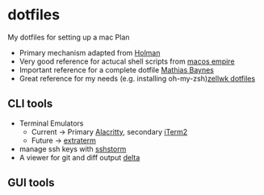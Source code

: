 # dotfiles
My dotfiles for setting up a mac
Plan
 - Primary mechanism adapted from [Holman](https://github.com/holman/dotfiles)
 - Very good reference for actucal shell scripts from [macos empire](https://github.com/sam-hosseini/dotfiles/blob/master/bootstrap.sh)
 - Important reference for a complete dotfile [Mathias Baynes](https://github.com/mathiasbynens/dotfiles)
 - Great reference for my needs (e.g. installing oh-my-zsh)[zellwk dotfiles](https://github.com/zellwk/dotfiles/blob/master/install.sh)

## CLI tools
- Terminal Emulators
  - Current -> Primary [Alacritty](https://github.com/alacritty/alacritty), secondary [iTerm2](https://www.iterm2.com)
  - Future -> [extraterm](https://github.com/sedwards2009/extraterm)
- manage ssh keys with [sshstorm](https://stormssh.readthedocs.io/en/master/)
- A viewer for git and diff output [delta](https://github.com/dandavison/delta#installation)

## GUI tools
